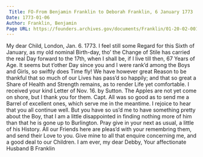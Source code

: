 ```yaml
---
 Title: FO-From Benjamin Franklin to Deborah Franklin, 6 January 1773
Date: 1773-01-06
Author: Franklin, Benjamin
Page URL: https://founders.archives.gov/documents/Franklin/01-20-02-0010
---
```


My dear Child,
London, Jan. 6. 1773.
I feel still some Regard for this Sixth of January, as my old nominal Birth-day, tho’ the Change of Stile has carried the real Day forward to the 17th, when I shall be, if I live till then, 67 Years of Age. It seems but t’other Day since you and I were rank’d among the Boys and Girls, so swiftly does Time fly! We have however great Reason to be thankful that so much of our Lives has pass’d so happily; and that so great a Share of Health and Strength remains, as to render Life yet comfortable.
I received your kind Letter of Nov. 16. by Sutton. The Apples are not yet come on shore, but I thank you for them. Capt. All was so good as to send me a Barrel of excellent ones, which serve me in the meantime. I rejoice to hear that you all continue well. But you have so us’d me to have something pretty about the Boy, that I am a little disappointed in finding nothing more of him than that he is gone up to Burlington. Pray give in your next as usual, a little of his History.
All our Friends here are pleas’d with your remembring them, and send their Love to you. Give mine to all that enquire concerning me, and a good deal to our Children. I am ever, my dear Debby, Your affectionate Husband
B Franklin

